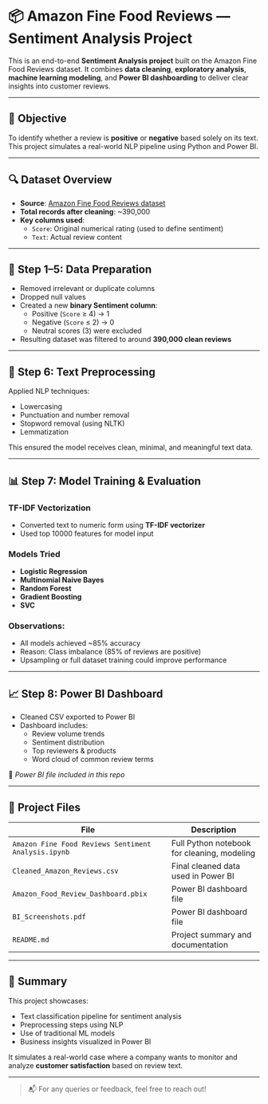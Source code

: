 
# 📦 Amazon Fine Food Reviews — Sentiment Analysis Project

This is an end-to-end **Sentiment Analysis project** built on the Amazon Fine Food Reviews dataset. It combines **data cleaning**, **exploratory analysis**, **machine learning modeling**, and **Power BI dashboarding** to deliver clear insights into customer reviews.

---

## 🧠 Objective

To identify whether a review is **positive** or **negative** based solely on its text.  
This project simulates a real-world NLP pipeline using Python and Power BI.

---

## 🔍 Dataset Overview

- **Source**: [Amazon Fine Food Reviews dataset](https://www.kaggle.com/datasets/snap/amazon-fine-food-reviews)
- **Total records after cleaning**: ~390,000
- **Key columns used**:
  - `Score`: Original numerical rating (used to define sentiment)
  - `Text`: Actual review content

---

## 🧹 Step 1–5: Data Preparation

- Removed irrelevant or duplicate columns
- Dropped null values
- Created a new **binary Sentiment column**:
  - Positive (`Score` ≥ 4) → 1
  - Negative (`Score` ≤ 2) → 0
  - Neutral scores (3) were excluded
- Resulting dataset was filtered to around **390,000 clean reviews**

---

## 🧼 Step 6: Text Preprocessing

Applied NLP techniques:
- Lowercasing
- Punctuation and number removal
- Stopword removal (using NLTK)
- Lemmatization

This ensured the model receives clean, minimal, and meaningful text data.

---

## 📊 Step 7: Model Training & Evaluation

### TF-IDF Vectorization
- Converted text to numeric form using **TF-IDF vectorizer**
- Used top 10000 features for model input

### Models Tried
- **Logistic Regression**
- **Multinomial Naive Bayes**
- **Random Forest**
- **Gradient Boosting**
- **SVC**

### Observations:
- All models achieved ~85% accuracy
- Reason: Class imbalance (85% of reviews are positive)
- Upsampling or full dataset training could improve performance

---

## 📈 Step 8: Power BI Dashboard

- Cleaned CSV exported to Power BI
- Dashboard includes:
  - Review volume trends
  - Sentiment distribution
  - Top reviewers & products
  - Word cloud of common review terms

🔗 *Power BI file included in this repo*

---

## 📁 Project Files

| File | Description |
|------|-------------|
| `Amazon Fine Food Reviews Sentiment Analysis.ipynb` | Full Python notebook for cleaning, modeling |
| `Cleaned_Amazon_Reviews.csv` | Final cleaned data used in Power BI |
| `Amazon_Food_Review_Dashboard.pbix` | Power BI dashboard file |
| `BI_Screenshots.pdf` | Power BI dashboard file |
| `README.md` | Project summary and documentation |

---

## 📌 Summary

This project showcases:
- Text classification pipeline for sentiment analysis
- Preprocessing steps using NLP
- Use of traditional ML models
- Business insights visualized in Power BI

It simulates a real-world case where a company wants to monitor and analyze **customer satisfaction** based on review text.

---

> 📬 For any queries or feedback, feel free to reach out!
